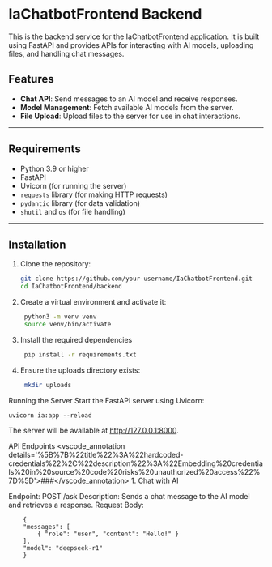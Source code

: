 # IaChatbotFrontend Backend

This is the backend service for the IaChatbotFrontend application. It is built using FastAPI and provides APIs for interacting with AI models, uploading files, and handling chat messages.

## Features

- **Chat API**: Send messages to an AI model and receive responses.
- **Model Management**: Fetch available AI models from the server.
- **File Upload**: Upload files to the server for use in chat interactions.

---

## Requirements

- Python 3.9 or higher
- FastAPI
- Uvicorn (for running the server)
- `requests` library (for making HTTP requests)
- `pydantic` library (for data validation)
- `shutil` and `os` (for file handling)

---

## Installation

1. Clone the repository:
   ```bash
   git clone https://github.com/your-username/IaChatbotFrontend.git
   cd IaChatbotFrontend/backend


2. Create a virtual environment and activate it:
   ```bash
    python3 -m venv venv
    source venv/bin/activate

3. Install the required dependencies
   ```bash
    pip install -r requirements.txt

4. Ensure the uploads directory exists:
   ```bash
    mkdir uploads

Running the Server
Start the FastAPI server using Uvicorn:

    
    uvicorn ia:app --reload

The server will be available at http://127.0.0.1:8000.

API Endpoints
<vscode_annotation details='%5B%7B%22title%22%3A%22hardcoded-credentials%22%2C%22description%22%3A%22Embedding%20credentials%20in%20source%20code%20risks%20unauthorized%20access%22%7D%5D'>###</vscode_annotation> 1. Chat with AI

Endpoint: POST /ask
Description: Sends a chat message to the AI model and retrieves a response.
Request Body:

```
    {
    "messages": [
        { "role": "user", "content": "Hello!" }
    ],
    "model": "deepseek-r1"
    }